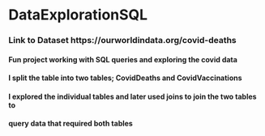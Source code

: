 # DataExplorationSQL

<h3>Link to Dataset https://ourworldindata.org/covid-deaths</h3>

 <h4>Fun project working with SQL queries and exploring the covid data</h4>
 <h4>I split the table into two tables; CovidDeaths and CovidVaccinations</h4>
 <h4>I explored the individual tables and later used joins to join the two tables to</h4>
 <h4>query data that required both tables</h4>
